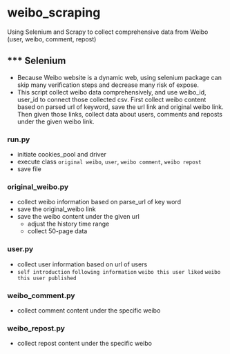 # weibo_scraping
Using Selenium and Scrapy to collect comprehensive data from Weibo (user, weibo, comment, repost)

## *** Selenium
* Because Weibo website is a dynamic web, using selenium package can skip many verification steps and decrease many risk of expose.
* This script collect weibo data comprehensively, and use weibo_id, user_id to connect those collected csv. First collect weibo content based on parsed url of keyword, save the url link and original weibo link. Then given those links, collect data about users, comments and reposts under the given weibo link.

### run.py
  * initiate cookies_pool and driver
  * execute class `original weibo`, `user`, `weibo comment`, `weibo repost`
  * save file

### original_weibo.py
* collect weibo information based on parse_url of key word
* save the original_weibo link
* save the weibo content under the given url
  * adjust the history time range
  * collect 50-page data


### user.py
* collect user information based on url of users
* `self introduction` `following information` `weibo this user liked` `weibo this user published`


### weibo_comment.py
* collect comment content under the specific weibo

### weibo_repost.py
* collect repost content under the specific weibo

